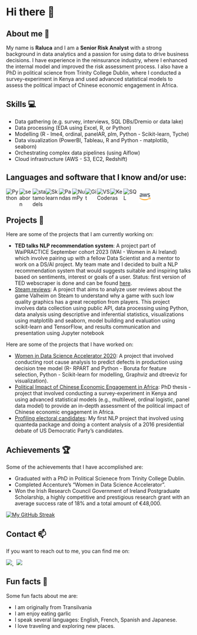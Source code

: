 # Hi there 👋
## About me 💬
My name is <b>Raluca</b> and I am a <b>Senior Risk Analyst</b> with a strong background in data analytics and a passion for using data to drive business decisions. I have experience in the reinsurance industry, where I enhanced the internal model and improved the risk assessment process. I also have a PhD in political science from Trinity College Dublin, where I conducted a survey-experiment in Kenya and used advanced statistical models to assess the political impact of Chinese economic engagement in Africa.

## Skills 💻

- Data gathering (e.g. survey, interviews, SQL DBs/Dremio or data lake)
- Data processing (EDA using Excel, R, or Python)
- Modelling (R - lme4, ordinal, panelAR, plm, Python - Scikit-learn, Tyche)
- Data visualization (PowerBI, Tableau, R and Python - matplotlib, seaborn)
- Orchestrating complex data pipelines (using Aiflow)
- Cloud infrastructure (AWS - S3, EC2, Redshift)

## Languages and software that I know and/or use:

<img align='left' alt='Python' width='36px' src="https://user-images.githubusercontent.com/55111154/100546857-8ba9c700-3289-11eb-9627-ae469441946b.png"/>

<img align="left" alt="seaborn" width="36px" src= "https://user-images.githubusercontent.com/88608935/229353117-655914ed-f91a-4834-9925-eeb0dcc3f5e3.png"/>

<img align="left" alt="statamodels" width="36px" src= "https://user-images.githubusercontent.com/88608935/229353164-720f4b67-763f-4321-b00a-8cf1d03538c7.png"/>

<img align="left" alt="Sklearn" width="36px" src= "https://e7.pngegg.com/pngimages/309/384/png-clipart-scikit-learn-python-computer-icons-scikit-machine-learning-learning-text-orange-thumbnail.png"/>

<img align="left" alt="Pandas" width="36px" src= "https://encrypted-tbn0.gstatic.com/images?q=tbn:ANd9GcQj7YWmxNmbuzSB7RyPFlM99xnJMAre6eEj1OhL9EYo&s"/>

<img align="left" alt="NumPy" width="36px" src= "https://user-images.githubusercontent.com/67586773/105040771-43887300-5a88-11eb-9f01-bee100b9ef22.png"/>

<img align="left" alt="Git" width="32px" src= "https://user-images.githubusercontent.com/55111154/100549956-74280980-329c-11eb-8b47-62b3ea97e5ca.png"/>

<img align="left" alt="VSCode" width="36px" src= "https://user-images.githubusercontent.com/55111154/100549504-41304680-3299-11eb-811c-570aae79deba.png"/>

<img align="left" alt="Keras" width="36px" src= "https://upload.wikimedia.org/wikipedia/commons/thumb/a/ae/Keras_logo.svg/1024px-Keras_logo.svg.png"/>

<img align="left" alt="SQL" width="36px" src= "https://www.freeiconspng.com/thumbs/sql-server-icon-png/sql-server-icon-png-29.png"/>

<img style="padding:5px;" align="center" alt="AWS" width="35px" src="https://raw.githubusercontent.com/github/explore/fbceb94436312b6dacde68d122a5b9c7d11f9524/topics/aws/aws.png">

<br>
  
## Projects 🚀

Here are some of the projects that I am currently working on:

- **TED talks NLP recommendation system**: A project part of WaiPRACTICE September cohort 2023 (WAI - Women in Ai Ireland) which involve pairing up with a fellow Data Scientist and a mentor to work on a DS/AI project. My team mate and I decided to built a NLP recommendation system that would suggests suitable and inspiring talks based on sentiments, interest or goals of a user. Status: first version of TED webscraper is done and can be found [here](https://github.com/women-in-ai-ireland/September-2023-Group-001/tree/RN-DataCollection/DataCollection).
- [Steam reviews](https://github.com/RalucaN/Steam_reviews): A project that aims to analyze user reviews about the game Valheim on Steam to understand why a game with such low quality graphics has a great reception from players. This project involves data collection using public API, data processing using Python, data analysis using descriptive and inferential statistics, visualizations using matplotlib and seaborn, model building and evaluation using scikit-learn and TensorFlow, and results communication and presentation using Jupyter notebook


Here are some of the projects that I have worked on:
- [Women in Data Science Accelerator 2020](https://github.com/RalucaN/PRODCO-DS): A project that involved conducting root cause analysis to predict defects in production using decision tree model (R- RPART and Python - Boruta for feature selection, Python - Scikit-learn for modelling, Graphviz and dtreeviz for visualization).
- [Political Impact of Chinese Economic Engagement in Africa](https://github.com/RalucaN/Data-projects/tree/master/PhD_thesis(2015-2019)): PhD thesis - project that involved conducting a survey-experiment in Kenya and using advanced statistical models (e.g., multilevel, ordinal logistic, panel data model) to provide an in-depth assessment of the political impact of Chinese economic engagement in Africa.
- [Profiling electoral candidates](https://github.com/RalucaN/Data-projects/tree/master/Text%20analysis%20project%20using%20R%20(2016%20and%202020)): My first NLP project that involved using quanteda package and doing a content analysis of a 2016 presidential debate of US Democratic Party’s candidates.

## Achievements 🏆

Some of the achievements that I have accomplished are:

- Graduated with a PhD in Political Scienece from Trinity College Dublin.
- Completed Accenture’s “Women in Data Science Accelerator”.
- Won the Irish Research Council Government of Ireland Postgraduate Scholarship, a highly competitive and prestigious research grant with an average success rate of 18% and a total amount of €48,000.
  
[![My GitHub Streak](https://streak-stats.demolab.com?user=RalucaN&theme=transparent&hide_border=true&date_format=j%20M%5B%20Y%5D&mode=weekly)](https://git.io/streak-stats)

## Contact 📫

If you want to reach out to me, you can find me on:

<p align='left'>
  <a href="nicoara_raluca90@yahoo.com">
  <img src="https://img.shields.io/badge/Gmail-D14836?style=for-the-badge&logo=gmail&logoColor=white">
  </a>&nbsp
  
  <a href="https://www.linkedin.com/in/raluca-nicoara/">
  <img src="https://img.shields.io/badge/LinkedIn-0077B5?style=for-the-badge&logo=linkedin&logoColor=white">
  </a>

## Fun facts 🎉

Some fun facts about me are:

- I am originally from Transilvania
- I am enjoy eating garlic 
- I speak several languages: English, French, Spanish and Japanese.
- I love traveling and exploring new places.








